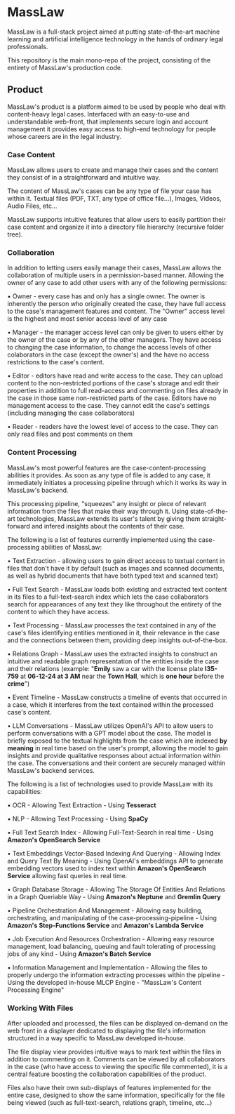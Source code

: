 # MassLaw

MassLaw is a full-stack project aimed at putting state-of-the-art machine learning and artificial intelligence technology in the hands of ordinary legal professionals.

This repository is the main mono-repo of the project, consisting of the entirety of MassLaw's production code.

## Product

MassLaw's product is a platform aimed to be used by people who deal with content-heavy legal cases. Interfaced with an easy-to-use and understandable web-front, that implements secure login and account management it provides easy access to high-end technology for people whose careers are in the legal industry.

### Case Content

MassLaw allows users to create and manage their cases and the content they consist of in a straightforward and intuitive way.

The content of MassLaw's cases can be any type of file your case has within it. Textual files (PDF, TXT, any type of office file...), Images, Videos, Audio Files, etc...

MassLaw supports intuitive features that allow users to easily partition their case content and organize it into a directory file hierarchy (recursive folder tree).

### Collaboration

In addition to letting users easily manage their cases, MassLaw allows the collaboration of multiple users in a permission-based manner. Allowing the owner of any case to add other users with any of the following permissions:

• Owner - every case has and only has a single owner. The owner is inherently the person who originally created the case, they have full access to the case's management features and content. The "Owner" access level is the highest and most senior access level of any case

• Manager - the manager access level can only be given to users either by the owner of the case or by any of the other managers. They have access to changing the case information, to change the access levels of other colaborators in the case (except the owner's) and the have no access restrictions to the case's content.

• Editor - editors have read and write access to the case. They can upload content to the non-restricted portions of the case's storage and edit their properties in addition to full read-access and commenting on files already in the case in those same non-restricted parts of the case. Editors have no management access to the case. They cannot edit the case's settings (including managing the case collaborators)

• Reader - readers have the lowest level of access to the case. They can only read files and post comments on them

### Content Processing

MassLaw's most powerful features are the case-content-processing abilities it provides. As soon as any type of file is added to any case, it immediately initiates a processing pipeline through which it works its way in MassLaw's backend. 

This processing pipeline, "squeezes" any insight or piece of relevant information from the files that make their way through it. Using state-of-the-art technologies, MassLaw extends its user's talent by giving them straight-forward and infered insights about the contents of their case.

The following is a list of features currently implemented using the case-processing abilities of MassLaw:

• Text Extraction - allowing users to gain direct access to textual content in files that don't have it by default (such as images and scanned documents, as well as hybrid documents that have both typed text and scanned text)

• Full Text Search - MassLaw loads both existing and extracted text content in its files to a full-text-search index which lets the case collaborators search for appearances of any text they like throughout the entirety of the content to which they have access.

• Text Processing - MassLaw processes the text contained in any of the case's files identifying entities mentioned in it, their relevance in the case and the connections between them, providing deep insights out-of-the-box.

• Relations Graph - MassLaw uses the extracted insights to construct an intuitive and readable graph representation of the entities inside the case and their relations (example: "**Emily** saw a car with the license plate **I35-759** at **06-12-24 at 3 AM** near the **Town Hall**, which is **one hour** before the **crime**")

• Event Timeline - MassLaw constructs a timeline of events that occurred in a case, which it interferes from the text contained within the processed case's content.

• LLM Conversations - MassLaw utilizes OpenAI's API to allow users to perform conversations with a GPT model about the case. The model is briefly exposed to the textual highlights from the case which are indexed **by meaning** in real time based on the user's prompt, allowing the model to gain insights and provide qualitative responses about actual information within the case. The conversations and their content are securely managed within MassLaw's backend services.

The following is a list of technologies used to provide MassLaw with its capabilities:

• OCR - Allowing Text Extraction - Using **Tesseract**

• NLP - Allowing Text Processing - Using **SpaCy**

• Full Text Search Index - Allowing Full-Text-Search in real time - Using **Amazon's OpenSearch Service**

• Text Embeddings Vector-Based Indexing And Querying - Allowing Index and Query Text By Meaning - Using OpenAI's embeddings API to generate embedding vectors used to index text within **Amazon's OpenSearch Service** allowing fast queries in real time.

• Graph Database Storage - Allowing The Storage Of Entities And Relations in a Graph Queriable Way - Using **Amazon's Neptune** and **Gremlin Query**

• Pipeline Orchestration And Management - Allowing easy building, orchestrating, and manipulating of the case-processing-pipeline - Using **Amazon's Step-Functions Service** and **Amazon's Lambda Service**

• Job Execution And Resources Orchestration - Allowing easy resource management, load balancing, queuing and fault tolerating of processing jobs of any kind - Using **Amazon's Batch Service**

• Information Management and Implementation - Allowing the files to properly undergo the information extracting processes within the pipeline - Using the developed in-house MLCP Engine - "MassLaw's Content Processing Engine"

### Working With Files

After uploaded and processed, the files can be displayed on-demand on the web front in a displayer dedicated to displaying the file's information structured in a way specific to MassLaw developed in-house.

The file display view provides intuitive ways to mark text within the files in addition to commenting on it. Comments can be viewed by all collaborators in the case (who have access to viewing the specific file commented), it is a central feature boosting the collaboration capabilities of the product.

Files also have their own sub-displays of features implemented for the entire case, designed to show the same information, specifically for the file being viewed (such as full-text-search, relations graph, timeline, etc...)


